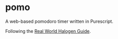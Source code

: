 # pomo

A web-based pomodoro timer written in Purescript.

Following the [Real World Halogen
Guide](https://thomashoneyman.com/guides/real-world-halogen/).
